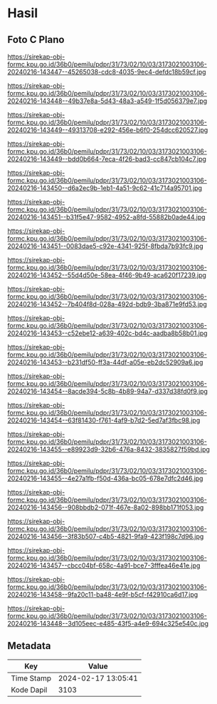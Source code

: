 # Hasil

## Foto C Plano

https://sirekap-obj-formc.kpu.go.id/36b0/pemilu/pdpr/31/73/02/10/03/3173021003106-20240216-143447--45265038-cdc8-4035-9ec4-defdc18b59cf.jpg

https://sirekap-obj-formc.kpu.go.id/36b0/pemilu/pdpr/31/73/02/10/03/3173021003106-20240216-143448--49b37e8a-5d43-48a3-a549-1f5d056379e7.jpg

https://sirekap-obj-formc.kpu.go.id/36b0/pemilu/pdpr/31/73/02/10/03/3173021003106-20240216-143449--49313708-e292-456e-b6f0-254dcc620527.jpg

https://sirekap-obj-formc.kpu.go.id/36b0/pemilu/pdpr/31/73/02/10/03/3173021003106-20240216-143449--bdd0b664-7eca-4f26-bad3-cc847cb104c7.jpg

https://sirekap-obj-formc.kpu.go.id/36b0/pemilu/pdpr/31/73/02/10/03/3173021003106-20240216-143450--d6a2ec9b-1eb1-4a51-9c62-41c714a95701.jpg

https://sirekap-obj-formc.kpu.go.id/36b0/pemilu/pdpr/31/73/02/10/03/3173021003106-20240216-143451--b31f5e47-9582-4952-a8fd-55882b0ade44.jpg

https://sirekap-obj-formc.kpu.go.id/36b0/pemilu/pdpr/31/73/02/10/03/3173021003106-20240216-143451--0083dae5-c92e-4341-925f-8fbda7b93fc9.jpg

https://sirekap-obj-formc.kpu.go.id/36b0/pemilu/pdpr/31/73/02/10/03/3173021003106-20240216-143452--55d4d50e-58ea-4f46-9b49-aca620f17239.jpg

https://sirekap-obj-formc.kpu.go.id/36b0/pemilu/pdpr/31/73/02/10/03/3173021003106-20240216-143452--7b404f8d-028a-492d-bdb9-3ba871e9fd53.jpg

https://sirekap-obj-formc.kpu.go.id/36b0/pemilu/pdpr/31/73/02/10/03/3173021003106-20240216-143453--c52ebe12-a639-402c-bd4c-aadba8b58b01.jpg

https://sirekap-obj-formc.kpu.go.id/36b0/pemilu/pdpr/31/73/02/10/03/3173021003106-20240216-143453--b231df50-ff3a-44df-a05e-eb2dc52909a6.jpg

https://sirekap-obj-formc.kpu.go.id/36b0/pemilu/pdpr/31/73/02/10/03/3173021003106-20240216-143454--8acde394-5c8b-4b89-94a7-d337d38fd0f9.jpg

https://sirekap-obj-formc.kpu.go.id/36b0/pemilu/pdpr/31/73/02/10/03/3173021003106-20240216-143454--63f81430-f761-4af9-b7d2-5ed7af3fbc98.jpg

https://sirekap-obj-formc.kpu.go.id/36b0/pemilu/pdpr/31/73/02/10/03/3173021003106-20240216-143455--e89923d9-32b6-476a-8432-3835827f59bd.jpg

https://sirekap-obj-formc.kpu.go.id/36b0/pemilu/pdpr/31/73/02/10/03/3173021003106-20240216-143455--4e27a1fb-f50d-436a-bc05-678e7dfc2d46.jpg

https://sirekap-obj-formc.kpu.go.id/36b0/pemilu/pdpr/31/73/02/10/03/3173021003106-20240216-143456--908bbdb2-071f-467e-8a02-898bb171f053.jpg

https://sirekap-obj-formc.kpu.go.id/36b0/pemilu/pdpr/31/73/02/10/03/3173021003106-20240216-143456--3f83b507-c4b5-4821-9fa9-423f198c7d96.jpg

https://sirekap-obj-formc.kpu.go.id/36b0/pemilu/pdpr/31/73/02/10/03/3173021003106-20240216-143457--cbcc04bf-658c-4a91-bce7-3fffea46e41e.jpg

https://sirekap-obj-formc.kpu.go.id/36b0/pemilu/pdpr/31/73/02/10/03/3173021003106-20240216-143458--9fa20c11-ba48-4e9f-b5cf-f42910ca6d17.jpg

https://sirekap-obj-formc.kpu.go.id/36b0/pemilu/pdpr/31/73/02/10/03/3173021003106-20240216-143448--3d105eec-e485-43f5-a4e9-694c325e540c.jpg


## Metadata

| Key        | Value               |
| ---------- | ------------------- |
| Time Stamp | 2024-02-17 13:05:41 |
| Kode Dapil | 3103                |




